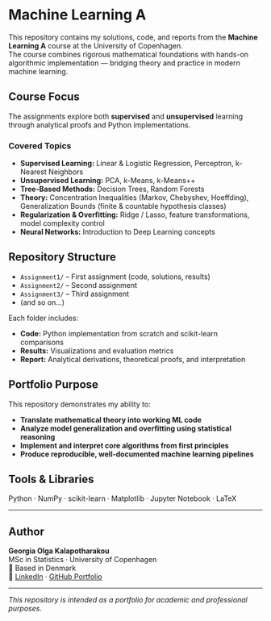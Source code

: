 # Machine Learning A

This repository contains my solutions, code, and reports from the **Machine Learning A** course at the University of Copenhagen.  
The course combines rigorous mathematical foundations with hands-on algorithmic implementation — bridging theory and practice in modern machine learning.

## Course Focus

The assignments explore both **supervised** and **unsupervised** learning through analytical proofs and Python implementations.

### Covered Topics
- **Supervised Learning:** Linear & Logistic Regression, Perceptron, k-Nearest Neighbors  
- **Unsupervised Learning:** PCA, k-Means, k-Means++  
- **Tree-Based Methods:** Decision Trees, Random Forests  
- **Theory:** Concentration Inequalities (Markov, Chebyshev, Hoeffding), Generalization Bounds (finite & countable hypothesis classes)  
- **Regularization & Overfitting:** Ridge / Lasso, feature transformations, model complexity control  
- **Neural Networks:** Introduction to Deep Learning concepts  



## Repository Structure
- `Assignment1/` – First assignment (code, solutions, results)
- `Assignment2/` – Second assignment
- `Assignment3/` – Third assignment
- (and so on...)

Each folder includes:
- **Code:** Python implementation from scratch and scikit-learn comparisons  
- **Results:** Visualizations and evaluation metrics  
- **Report:** Analytical derivations, theoretical proofs, and interpretation  


## Portfolio Purpose

This repository demonstrates my ability to:
- **Translate mathematical theory into working ML code**  
- **Analyze model generalization and overfitting using statistical reasoning**  
- **Implement and interpret core algorithms from first principles**  
- **Produce reproducible, well-documented machine learning pipelines**


## Tools & Libraries
Python · NumPy · scikit-learn · Matplotlib · Jupyter Notebook · LaTeX  

---

## Author
**Georgia Olga Kalapotharakou**  
MSc in Statistics · University of Copenhagen  
📍 Based in Denmark  
🔗 [LinkedIn](https://www.linkedin.com/in/georgiakalap) · [GitHub Portfolio](https://github.com/ginakp99)

---
_This repository is intended as a portfolio for academic and professional purposes._
